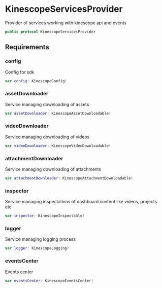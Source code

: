 # KinescopeServicesProvider

Provider of services working with kinescope api and events

``` swift
public protocol KinescopeServicesProvider 
```

## Requirements

### config

Config for sdk

``` swift
var config: KinescopeConfig! 
```

### assetDownloader

Service managing downloading of assets

``` swift
var assetDownloader: KinescopeAssetDownloadable! 
```

### videoDownloader

Service managing downloading of videos

``` swift
var videoDownloader: KinescopeVideoDownloadable! 
```

### attachmentDownloader

Service managing downloading of attachments

``` swift
var attachmentDownloader: KinescopeAttachmentDownloadable! 
```

### inspector

Service managing inspectations of dashboard content like videos, projects etc

``` swift
var inspector: KinescopeInspectable! 
```

### logger

Service managing logging process

``` swift
var logger: KinescopeLogging? 
```

### eventsCenter

Events center

``` swift
var eventsCenter: KinescopeEventsCenter! 
```
